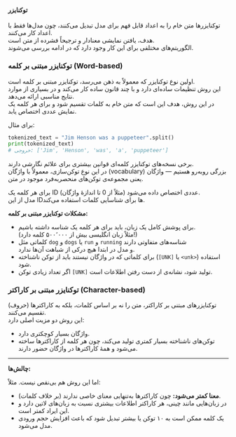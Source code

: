 #### توکنایزر

توکنایزرها متن خام را به اعداد قابل فهم برای مدل تبدیل می‌کنند، چون مدل‌ها فقط با اعداد کار می‌کنند.  
هدف، یافتن نمایشی معنادار و ترجیحاً فشرده از متن است.  
الگوریتم‌های مختلفی برای این کار وجود دارد که در ادامه بررسی می‌شوند.

### توکنایزر مبتنی بر کلمه (Word-based)

اولین نوع توکنایزر که معمولاً به ذهن می‌رسد، توکنایزر مبتنی بر کلمه است.  
این روش تنظیمات ساده‌ای دارد و با چند قانون ساده کار می‌کند و در بسیاری از موارد نتایج مناسبی ارائه می‌دهد.  
در این روش، هدف این است که متن خام به کلمات تقسیم شود و برای هر کلمه یک نمایش عددی اختصاص یابد.

برای مثال:

```python
tokenized_text = "Jim Henson was a puppeteer".split()
print(tokenized_text)
# خروجی: ['Jim', 'Henson', 'was', 'a', 'puppeteer']
```

برخی نسخه‌های توکنایزر کلمه‌ای قوانین بیشتری برای علائم نگارشی دارند.  
در این نوع توکن‌سازی، معمولاً با واژگان (vocabulary) بزرگی روبه‌رو هستیم — واژگان یعنی مجموعه‌ی توکن‌های منحصربه‌فرد موجود در متن.

برای هر کلمه یک ID عددی اختصاص داده می‌شود (مثلاً از 0 تا اندازهٔ واژگان).  
مدل از این IDها برای شناسایی کلمات استفاده می‌کند.

**مشکلات توکنایزر مبتنی بر کلمه:**

- برای پوشش کامل یک زبان، باید برای هر کلمه یک شناسه داشته باشیم.  
  (مثلاً زبان انگلیسی بیش از ۵۰۰٬۰۰۰ کلمه دارد!)
- کلماتی مثل `dog` و `dogs` یا `run` و `running` شناسه‌های متفاوتی دارند  
  و مدل در ابتدا هیچ درکی از شباهت آن‌ها ندارد.
- برای کلماتی که در واژگان نیستند باید از توکن ناشناخته (`[UNK]` یا `<unk>`) استفاده شود.
- اگر تعداد زیادی توکن `[UNK]` تولید شود، نشانه‌ی از دست رفتن اطلاعات است.

### توکنایزر مبتنی بر کاراکتر (Character-based)

توکنایزرهای مبتنی بر کاراکتر، متن را نه بر اساس کلمات، بلکه به کاراکترها (حروف) تقسیم می‌کنند.  
این روش دو مزیت اصلی دارد:

- واژگان بسیار کوچکتری دارد.
- توکن‌های ناشناخته بسیار کمتری تولید می‌کند، چون هر کلمه از کاراکترها ساخته می‌شود و همهٔ کاراکترها در واژگان حضور دارند.

---

**چالش‌ها:**

اما این روش هم بی‌نقص نیست. مثلاً:

- **معنا کمتر می‌شود:** چون کاراکترها به‌تنهایی معنای خاصی ندارند (بر خلاف کلمات).
- در زبان‌هایی مانند چینی، هر کاراکتر اطلاعات بیشتری نسبت به زبان‌های لاتین دارد و این ایراد کمتر است.
- یک کلمه ممکن است به ۱۰ توکن یا بیشتر تبدیل شود که باعث افزایش حجم ورودی مدل می‌شود.
